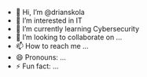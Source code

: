 - 👋 Hi, I’m @drianskola
- 👀 I’m interested in IT
- 🌱 I’m currently learning Cybersecurity
- 💞️ I’m looking to collaborate on ...
- 📫 How to reach me ...
- 😄 Pronouns: ...
- ⚡ Fun fact: ...

<!---
drianskola/drianskola is a ✨ special ✨ repository because its `README.md` (this file) appears on your GitHub profile.
You can click the Preview link to take a look at your changes.
--->
